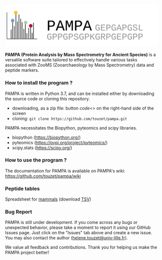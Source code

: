 ![](https://github.com/touzet/pampa/blob/a759ce89d135a691a0ea604a5d039c7916d5d3e2/img/pampa_logo.svg)

__PAMPA (Protein Analysis by Mass Spectrometry for Ancient Species)__ is a versatile software suite tailored to effectively handle various tasks associated with ZooMS (Zooarchaeology by Mass Spectrometry) data and peptide markers.


### How to install the program ?

PAMPA is written in Python 3.7, and can be installed either by downloading the source code or cloning this repository.  

 - downloading, as a zip file: button _code<>_ on the right-hand side of the screen
 - cloning: `git clone https://github.com/touzet/pampa.git`

PAMPA necessitates the Biopython, pyteomics and scipy libraries.  

 - biopython (https://biopython.org/)
 - pyteomics (https://pypi.org/project/pyteomics/)
 - scipy.stats (https://scipy.org/)



### How to use the program ?

The documentation for PAMPA is available on PAMPA's wiki: https://github.com/touzet/pampa/wiki

### Peptide tables

Spreadsheet for [mammals](https://docs.google.com/spreadsheets/d/1nwELNshZxF0h6DkIFNAYXDJqmq4NOSUOLWQlTZIzUDQ) (download [TSV](https://github.com/touzet/pampa/blob/main/Peptide_tables/table_mammals.tsv))

### Bug Report

PAMPA is still under development. If you come across any bugs or unexpected behavior, please take a moment to report it using our GitHub Issues page. Just click on the "Issues" tab above and create a new issue. You may also contact the author (helene.touzet@univ-lille.fr).

We value all feedback and contributions.  Thank you for helping us make the PAMPA project better!

